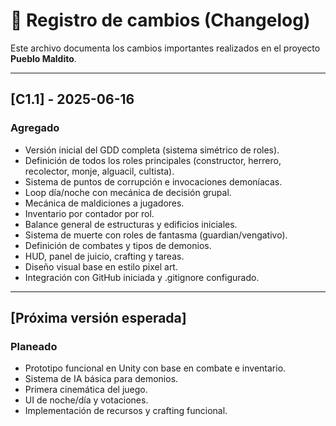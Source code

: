 # 📘 Registro de cambios (Changelog)

Este archivo documenta los cambios importantes realizados en el proyecto **Pueblo Maldito**.

---

## [C1.1] - 2025-06-16
### Agregado
- Versión inicial del GDD completa (sistema simétrico de roles).
- Definición de todos los roles principales (constructor, herrero, recolector, monje, alguacil, cultista).
- Sistema de puntos de corrupción e invocaciones demoníacas.
- Loop día/noche con mecánica de decisión grupal.
- Mecánica de maldiciones a jugadores.
- Inventario por contador por rol.
- Balance general de estructuras y edificios iniciales.
- Sistema de muerte con roles de fantasma (guardian/vengativo).
- Definición de combates y tipos de demonios.
- HUD, panel de juicio, crafting y tareas.
- Diseño visual base en estilo pixel art.
- Integración con GitHub iniciada y .gitignore configurado.

---

## [Próxima versión esperada]
### Planeado
- Prototipo funcional en Unity con base en combate e inventario.
- Sistema de IA básica para demonios.
- Primera cinemática del juego.
- UI de noche/día y votaciones.
- Implementación de recursos y crafting funcional.